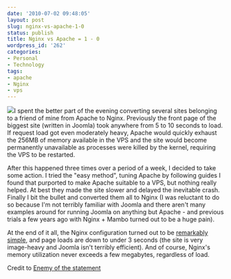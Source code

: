 ```yaml
---
date: '2010-07-02 09:48:05'
layout: post
slug: nginx-vs-apache-1-0
status: publish
title: Nginx vs Apache = 1 - 0
wordpress_id: '262'
categories:
- Personal
- Technology
tags:
- apache
- Nginx
- vps
---
```


[![](http://www.mariusv.com/wp-content/uploads/2010/07/Absolut_nginx.jpg)](http://www.mariusv.com/wp-content/uploads/2010/07/Absolut_nginx.jpg)I spent the better part of the evening converting several sites belonging to a friend of mine from Apache to Nginx. Previously the front page of the biggest site (written in Joomla) took anywhere from 5 to 10 seconds to load. If request load got even moderately heavy, Apache would quickly exhaust the 256MB of memory available in the VPS and the site would become permanently unavailable as processes were killed by the kernel, requiring the VPS to be restarted.


After this happened three times over a period of a week, I decided to take some action. I tried the "easy method", tuning Apache by following guides I found that purported to make Apache suitable to a VPS, but nothing really helped. At best they made the site slower and delayed the inevitable crash. Finally I bit the bullet and converted them all to Nginx (I was reluctant to do so because I'm not terribly familiar with Joomla and there aren't many examples around for running Joomla on anything but Apache - and previous trials a few years ago with Nginx + Mambo turned out to be a huge pain).

At the end of it all, the Nginx configuration turned out to be [remarkably simple](http://wiki.nginx.org/NginxJoomla), and page loads are down to under 3 seconds (the site is very image-heavy and Joomla isn't terribly efficient). And of course, Nginx's memory utilization never exceeds a few megabytes, regardless of load.


Credit to [Enemy of the statement](http://www.enemyofthestatement.com)
